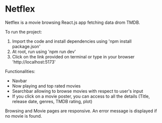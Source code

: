 # Netflex

Netflex is a movie browsing React.js app fetching data drom TMDB.

To run the project:

1. Import the code and install dependencies using 'npm install package.json'
2. At root, run using 'npm run dev'
3. Click on the link provided on terminal or type in your browser 'http://localhost:5173'

Functionalities:

- Navbar
- Now playing and top rated movies
- Searchbar allowing to browse movies with respect to user's input
- If you click on a movie poster, you can access to all the details (Title, release date, genres, TMDB rating, plot)

Browsing and Movie pages are responsive. An error message is displayed if no movie is found.
